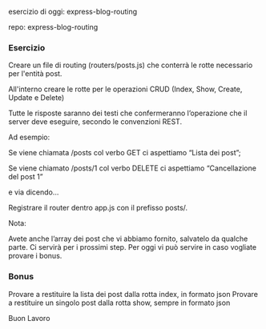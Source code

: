 esercizio di oggi: express-blog-routing

repo: express-blog-routing

### Esercizio

Creare un file di routing (routers/posts.js) che conterrà le rotte necessario per l'entità post.

All'interno creare le rotte per le operazioni CRUD (Index, Show, Create, Update e Delete)

Tutte le risposte saranno dei testi che confermeranno l’operazione che il server deve eseguire, secondo le convenzioni REST.

Ad esempio:

Se viene chiamata /posts col verbo GET ci aspettiamo “Lista dei post”;

Se viene chiamato /posts/1 col verbo DELETE ci aspettiamo “Cancellazione del post 1”

e via dicendo…

Registrare il router dentro app.js con il prefisso posts/.

Nota:

Avete anche l’array dei post che vi abbiamo fornito, salvatelo da qualche parte.
Ci servirà per i prossimi step.
Per oggi vi può servire in caso vogliate provare i bonus.

### Bonus

Provare a restituire la lista dei post dalla rotta index, in formato json
Provare a restituire un singolo post dalla rotta show, sempre in formato json

Buon Lavoro
